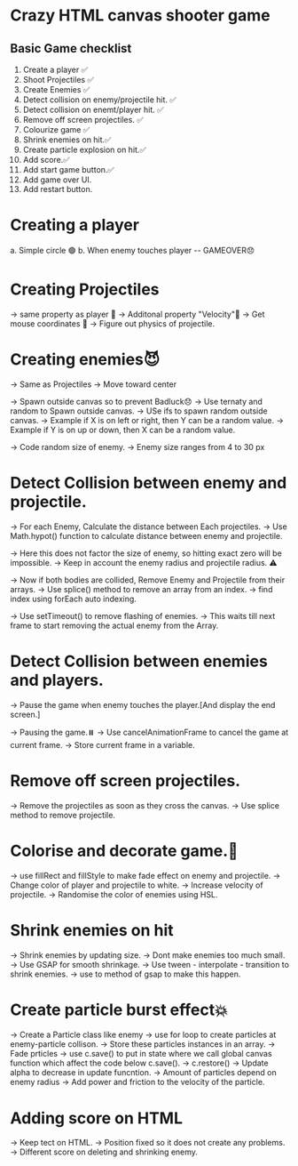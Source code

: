 # Crazy HTML canvas shooter game

## Basic Game checklist
1. Create a player ✅
2. Shoot Projectiles ✅
3. Create Enemies ✅
4. Detect collision on enemy/projectile hit. ✅
5. Detect collision on enemt/player hit. ✅
6. Remove off screen projectiles. ✅
7. Colourize game ✅
8. Shrink enemies on hit.✅
9. Create particle explosion on hit.✅
10. Add score.✅
13. Add start game button.✅
11. Add game over UI.
12. Add restart button.

# Creating a player
a. Simple circle 🟢
b. When enemy touches player -- GAMEOVER😞

# Creating Projectiles
-> same property as player 🙂
-> Additonal property "Velocity"🚤
-> Get mouse coordinates 🎯
-> Figure out physics of projectile.

# Creating enemies😈
-> Same as Projectiles
-> Move toward center 

-> Spawn outside canvas so to prevent Badluck😞
-> Use ternaty and random to Spawn outside canvas.
-> USe ifs to spawn random outside canvas.
-> Example if X is on left or right, then Y can be a random value.
-> Example if Y is on up or down, then X can be a random value.

-> Code random size of enemy.
-> Enemy size ranges from 4 to 30 px

# Detect Collision between enemy and projectile.
-> For each Enemy, Calculate the distance between Each projectiles.
-> Use Math.hypot() function to calculate distance between enemy and projectile.

-> Here this does not factor the size of enemy, so hitting exact zero will be impossible.
-> Keep in account the enemy radius and projectile radius. ⚠️

-> Now if both bodies are collided, Remove Enemy and Projectile from their arrays.
-> Use splice() method to remove an array from an index.
-> find index using forEach auto indexing.

-> Use setTimeout() to remove flashing of enemies.
-> This waits till next frame to start removing the actual enemy from the Array. 

# Detect Collision between enemies and players.
-> Pause the game when enemy touches the player.[And display the end screen.]

-> Pausing the game.⏸️
-> Use cancelAnimationFrame to cancel the game at current frame.
-> Store current frame in a variable.

# Remove off screen projectiles.
-> Remove the projectiles as soon as they cross the canvas.
-> Use splice method to remove projectile.

# Colorise and decorate game.🎨
-> use fillRect and fillStyle to make fade effect on enemy and projectile.
-> Change color of player and projectile to white.
-> Increase velocity of projectile.
-> Randomise the color of enemies using HSL.

# Shrink enemies on hit
-> Shrink enemies by updating size.
-> Dont make enemies too much small.
-> Use GSAP for smooth shrinkage.
-> Use tween - interpolate - transition to shrink enemies.
-> use to method of gsap to make this happen.

# Create particle burst effect💥
-> Create a Particle class like enemy
-> use for loop to create particles at enemy-particle collison.
-> Store these particles instances in an array.
-> Fade prticles
-> use c.save() to put in state where we call global canvas function which affect the code below c.save().
-> c.restore()
-> Update alpha to decrease in update funcntion.
-> Amount of particles depend on enemy radius
-> Add power and friction to the velocity of the particle. 

# Adding score on HTML
-> Keep tect on HTML.
-> Position fixed so it does not create any problems.
-> Different score on deleting and shrinking enemy.
